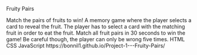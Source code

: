 Fruity Pairs

<Description of Game>
Match the pairs of fruits to win! A memory game where the player selects a card to reveal the fruit. The player has to select a card with the matching fruit in order to eat the fruit. Match all fruit pairs in 30 seconds to win the game! Be careful though, the player can only be wrong five times.

<Screenshots of Game>


<Technologies Used>
HTML
CSS
JavaScript

<Getting Started>
    https://bonnil1.github.io/Project-1---Fruity-Pairs/
    <directions to start the game>

<Next Steps>